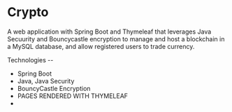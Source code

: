 # Crypto
A web application with Spring Boot and Thymeleaf that leverages Java Secuurity and Bouncycastle encryption to manage and host a blockchain in a MySQL database, and allow registered users to trade currency.

Technologies --
- Spring Boot
- Java, Java Security
- BouncyCastle Encryption
- PAGES RENDERED WITH THYMELEAF
- 
